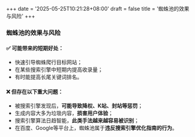 +++
date = '2025-05-25T10:21:28+08:00'
draft = false
title = '蜘蛛池的效果与风险'
+++

### 蜘蛛池的效果与风险

#### ✅ 可能带来的短期好处：

- 快速引导蜘蛛爬行目标网站；
- 在某些搜索引擎中短期内提高收录量；
- 有时能提高长尾关键词排名。

#### ❌ 但存在以下重大问题：

- 被搜索引擎发现后，**可能导致降权、K站、封站等惩罚**；
- 生成内容大多为垃圾内容，**损害用户体验**；
- 搜索引擎算法日趋智能，**此类手法越来越容易被识别**；
- 在百度、Google等平台上，蜘蛛池属于**违反搜索引擎优化指南的行为**。